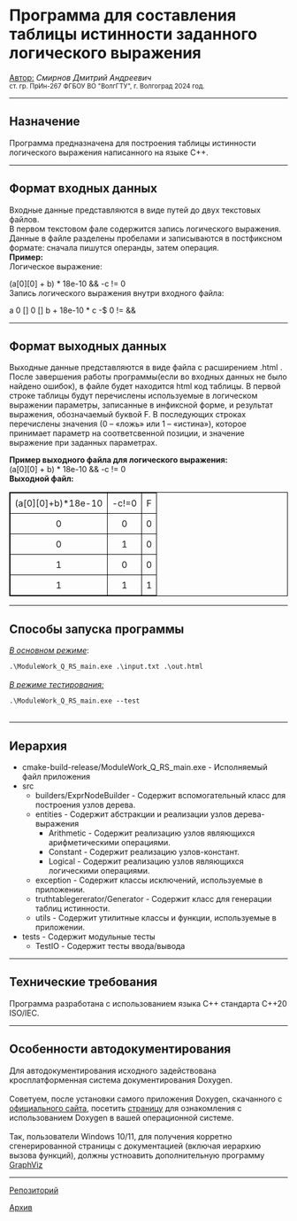 <h1>Программа для составления таблицы истинности заданного логического выражения</h1>
<p>
<u>Автор:</u> <i>Смирнов Дмитрий Андреевич</i>
<br><small>ст. гр. ПрИн-267 ФГБОУ ВО "ВолгГТУ", г. Волгоград 2024 год.</small> <br />
</p>

---
<h2><b>Назначение</b></h2>
Программа предназначена для построения таблицы истинности логического выражения написанного на языке С++.

---
<h2><b>Формат входных данных</b></h2>
<p>
Входные данные представляются в виде путей до двух текстовых файлов.<br />
В первом текстовом фале содержится запись логического выражения. Данные в файле разделены пробелами и записываются в постфиксном формате: сначала пишутся операнды, затем операция. <br />
<b>Пример:</b> <br />
Логическое выражение: <br />

(a[0][0] + b) * 18e-10 && -c != 0 <br />
Запись логического выражения внутри входного файла: <br />

a 0 [] 0 [] b + 18e-10 * c -$ 0 != &&
</p>

---

<h2><b>Формат выходных данных</b></h2>
<p>
Выходные данные представляются в виде файла с расширением .html . После завершения работы программы(если во входных данных не было найдено ошибок), в файле будет находится html код таблицы.  В первой строке таблицы будут перечислены используемые в логическом выражении параметры, записанные в инфиксной форме, и результат выражения, обозначаемый буквой F. В последующих строках перечислены значения (0 – «ложь» или 1 – «истина»),  которое принимает параметр на соответсвенной позиции, и значение выражение при заданных параметрах. <br />

<b>Пример выходного файла для логического выражения:</b><br />
(a[0][0] + b) * 18e-10 && -c != 0 <br />
<b>Выходной файл:</b><br/>

<!DOCTYPE html>  
<html>  
<head>  
 <style> table {  
            border: 1px solid black;  
            border-collapse: collapse;  
            width: 100%;  
        }  
        td {  
            border: 1px solid black;  
            text-align: center;  
            padding: 8px;  
            word-wrap: break-word;  
            word-break: break-all;  
        }  
    </style>  
</head>  
<body>  
<table><tr><td>(a[0][0]+b)*18e-10</td><td>-c!=0</td><td>F</td></tr><tr><td>0</td><td>0</td><td>0</td></tr><tr><td>0</td><td>1</td><td>0</td></tr><tr><td>1</td><td>0</td><td>0</td></tr><tr><td>1</td><td>1</td><td>1</td></tr></table>  
</body>  
</html>
 
---
<h2><b>Способы запуска программы</b></h2>
<p>
<u><i>В основном режиме</i></u>:<br />
<code>
.\ModuleWork_Q_RS_main.exe .\input.txt .\out.html
</code>
<br/>
<u><i>В режиме тестирования:</i></u><br/>
<code>
.\ModuleWork_Q_RS_main.exe --test
</code>
<br/>
</p>

---

<h2><b>Иерархия</b></h2>

<ul>
<li>cmake-build-release/ModuleWork_Q_RS_main.exe - Исполняемый файл приложения</li>
<li>src
<ul>
<li>builders/ExprNodeBuilder - Cодержит вспомогательный класс для построения узлов дерева.</li>
<li>entities -  Содержит абстракции и реализации узлов дерева-выражения
<ul>
<li>Arithmetic - Содержит реализацию узлов являющихся арифметическими операциями.</li>
<li>Constant - Содержит реализацию узлов-констант.</li>
<li>Logical - Содержит реализацию узлов являющихся логическими операциями.</li>
</ul>
</li>
<li>exception - Содержит классы исключений, используемые в приложении.</li>
<li>truthtablegererator/Generator - Содержит класс для генерации таблиц истинности.</li>
<li>utils - Содержит утилитные классы и функции, используемые в приложении.</li>
</ul>
</li> 
<li>tests - Содержит модульные тесты
<ul>
<li>TestIO - Содержит тесты ввода/вывода
</li>
</ul>
</li>
</ul>

---

<h2><b>Технические требования</b></h2>
Программа разработана с использованием языка С++ стандарта С++20 ISO/IEC.

---
<h2><b>Особенности автодокументирования</b></h2>
Для автодокументирования исходного задействована кросплатформенная система документирования Doxygen. 
<br><br>
Советуем, после установки самого приложения Doxygen, скачанного с  <a href="https://www.doxygen.nl/">официального сайта</a>, посетить <a href="https://www.doxygen.nl/manual/install.html">страницу</a> для ознакомления с использованием Doxygen в вашей операционной системе.  
<br><br>
Так, пользователи Windows 10/11, для получения корретно сгенерированной страницы с документацией (включая иерархию вызова функций), должны устноавить дополнительную программу <a href="https://graphviz.org/">GraphViz</a> 

---
<p>

<a href=https://github.com/sauce-chili/QRS> Репозиторий</a> <br/>

<a href=..>Архив</a>
</p>
